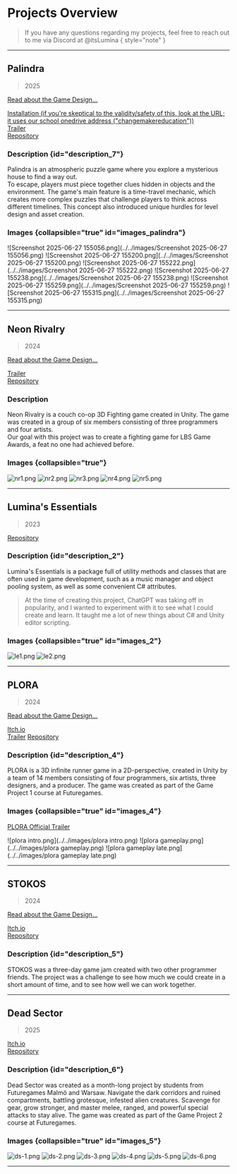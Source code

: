 # Projects Overview



> If you have any questions regarding my projects, feel free to reach out to me via Discord at @itsLumina { style="note" }

---

## Palindra
> 2025

[Read about the Game Design...](Design.md#palindra-design)  

[Installation (if you're skeptical to the validity/safety of this, look at the URL; it uses our school onedrive address ("changemakereducation"))](https://changemakereducation-my.sharepoint.com/:u:/g/personal/korben_lyall-wilson_edu_futuregames_se/EdzMDSjF0UdOszVZLypGO3UBezC_CIx4e1dmNIX-Xq4yRg?e=IHRN3s)  
[Trailer](https://www.youtube.com/watch?v=BB3ggmP9zOM)  
[Repository](https://github.com/ltsLumina/Unreal_GP3_Team2)

### Description {id="description_7"}

Palindra is an atmospheric puzzle game where you explore a mysterious house to find a way out.  
To escape, players must piece together clues hidden in objects and the environment. The game's main feature is a
time-travel mechanic, which creates more complex puzzles that challenge players to think across different timelines.
This concept also introduced unique hurdles for level design and asset creation.

### Images {collapsible="true" id="images_palindra"}

![Screenshot 2025-06-27 155056.png](../../images/Screenshot 2025-06-27 155056.png)
![Screenshot 2025-06-27 155200.png](../../images/Screenshot 2025-06-27 155200.png)
![Screenshot 2025-06-27 155222.png](../../images/Screenshot 2025-06-27 155222.png)
![Screenshot 2025-06-27 155238.png](../../images/Screenshot 2025-06-27 155238.png)
![Screenshot 2025-06-27 155259.png](../../images/Screenshot 2025-06-27 155259.png)
![Screenshot 2025-06-27 155315.png](../../images/Screenshot 2025-06-27 155315.png)

---

## Neon Rivalry
> 2024

[Read about the Game Design...](Design.md#neon-rivalry-design)  

[Trailer](https://youtu.be/BDWqbVHXUpc?si=iNs2z9-anKbVCmOX)  
[Repository](https://github.com/ltsLumina/NeonRivalry)

### Description

Neon Rivalry is a couch co-op 3D Fighting game created in Unity.
The game was created in a group of six members consisting of three programmers and four artists.   
Our goal with this project was to create a fighting game for LBS Game Awards, a feat no one had achieved before.

### Images {collapsible="true"}

![nr1.png](../../images/nr1.png)
![nr2.png](../../images/nr2.png)
![nr3.png](../../images/nr3.png)
![nr4.png](../../images/nr4.png)
![nr5.png](../../images/nr5.png)

---

## Lumina's Essentials
> 2023

[Repository](https://github.com/ltsLumina/Lumina-Essentials)

### Description {id="description_2"}

Lumina's Essentials is a package full of utility methods and classes that are often used in game development, such as a music manager and object pooling system, as well as some convenient C# attributes.

> At the time of creating this project, ChatGPT was taking off in popularity, and I wanted to experiment with it to see what I could create and learn.
> It taught me a lot of new things about C# and Unity editor scripting.

### Images {collapsible="true" id="images_2"}
![le1.png](../../images/le1.png)
![le2.png](../../images/le2.png)

---

## PLORA
> 2024

[Read about the Game Design...](Design.md#plora-design)  

[Itch.io](https://futuregames.itch.io/plora)  
[Trailer](https://youtu.be/1oeAm2Fegz4)
[Repository](https://github.com/ltsLumina/PLORA)

### Description {id="description_4"}

PLORA is a 3D infinite runner game in a 2D-perspective,
created in Unity by a team of 14 members consisting of four programmers, six artists, three designers, and a producer.
The game was created as part of the Game Project 1 course at Futuregames.

### Images {collapsible="true" id="images_4"}
[PLORA Official Trailer](https://youtu.be/1oeAm2Fegz4)

![plora intro.png](../../images/plora intro.png)
![plora gameplay.png](../../images/plora gameplay.png)
![plora gameplay late.png](../../images/plora gameplay late.png)

---

## STOKOS
> 2024

[Read about the Game Design...](Design.md#stokos-design)  

[Itch.io](https://futuregames.itch.io/plora)  
[Repository](https://github.com/ltsLumina/STOKOS)

### Description {id="description_5"}

STOKOS was a three-day game jam created with two other programmer friends.
The project was a challenge to see how much we could create in a short amount of time,
and to see how well we can work together.

---

## Dead Sector
> 2025

[Itch.io](https://github.com/ltsLumina/GP2_Team3)  
[Repository](https://futuregames.itch.io/dead-sector)

### Description {id="description_6"}

Dead Sector was created as a month-long project by students from Futuregames Malmö and Warsaw.
Navigate the dark corridors and ruined compartments, battling grotesque, infested alien creatures.
Scavenge for gear, grow stronger, and master melee, ranged, and powerful special attacks to stay alive.
The game was created as part of the Game Project 2 course at Futuregames.

### Images {collapsible="true" id="images_5"}
![ds-1.png](ds-1.png)
![ds-2.png](ds-2.png)
![ds-3.png](ds-3.png)
![ds-4.png](ds-4.png)
![ds-5.png](ds-5.png)
![ds-6.png](ds-6.png)

---
